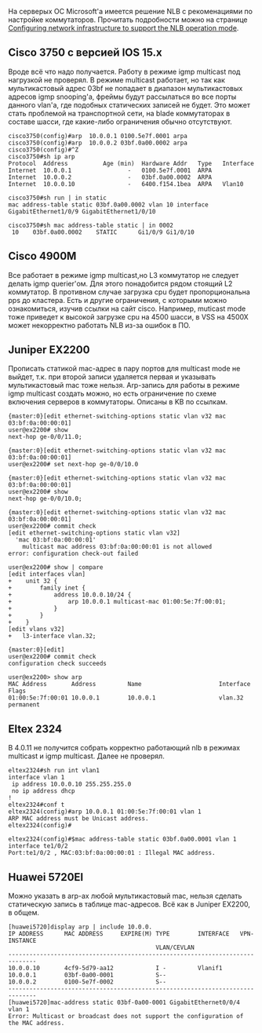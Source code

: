 На серверых ОС Microsoft'а имеется решение NLB с рекоменациями по настройке коммутаторов.
Прочитать подробности можно на странице [Configuring network infrastructure to support the NLB operation mode](https://support.microsoft.com/en-us/help/4494444/configuring-network-infrastructure-to-support-the-nlb-operation-mode).

## Cisco 3750 c версией IOS 15.х

Вроде всё что надо получается. Работу в режиме igmp multicast под нагрузкой не проверял.
В режиме multicast работает, но так как мультикастовый адрес 03bf не попадает в диапазон мультикастовых адресов igmp snooping'а,
фреймы будут рассылаться во все порты данного vlan'а, где подобных статических записей не будет.
Это может стать проблемой на транспортной сети, на blade коммутаторах в составе шасси, где какие-либо ограничения обычно отсутствуют.

```text
cisco3750(config)#arp  10.0.0.1 0100.5e7f.0001 arpa
cisco3750(config)#arp  10.0.0.2 03bf.0a00.0002 arpa
cisco3750(config)#^Z
cisco3750#sh ip arp
Protocol  Address          Age (min)  Hardware Addr   Type   Interface
Internet  10.0.0.1                -   0100.5e7f.0001  ARPA
Internet  10.0.0.2                -   03bf.0a00.0002  ARPA
Internet  10.0.0.10               -   6400.f154.1bea  ARPA   Vlan10

cisco3750#sh run | in static
mac address-table static 03bf.0a00.0002 vlan 10 interface GigabitEthernet1/0/9 GigabitEthernet1/0/10

cisco3750#sh mac address-table static | in 0002
 10    03bf.0a00.0002    STATIC      Gi1/0/9 Gi1/0/10
```

## Cisco 4900M

Все работает в режиме igmp multicast,но L3 коммутатор не следует делать igmp querier'ом.
Для этого понадобится рядом стоящий L2 коммутатор. В противном случае загрузка cpu будет пропорциональна pps до кластера.
Есть и другие ограничения, с которыми можно ознакомиться, изучив ссылки на сайт cisco.
Например, muticast mode тоже приведет к высокой загрузке cpu на 4500 шасси, в VSS на 4500Х может некорректно работать NLB из-за ошибок в ПО.

## Juniper EX2200
Прописать статикой mac-адрес в пару портов для multicast mode не выйдет, т.к. при второй записи удаляется первая и указывать мультикастовый mac тоже нельзя. Arp-запись для работы в режиме igmp multicast создать можно, но есть ограничение по схеме включения серверов в коммутаторы. Описаны в KB по ссылкам.

```text
{master:0}[edit ethernet-switching-options static vlan v32 mac 03:bf:0a:00:00:01]
user@ex2200# show
next-hop ge-0/0/11.0;

{master:0}[edit ethernet-switching-options static vlan v32 mac 03:bf:0a:00:00:01]
user@ex2200# set next-hop ge-0/0/10.0

{master:0}[edit ethernet-switching-options static vlan v32 mac 03:bf:0a:00:00:01]
user@ex2200# show
next-hop ge-0/0/10.0;

{master:0}[edit ethernet-switching-options static vlan v32 mac 03:bf:0a:00:00:01]
user@ex2200# commit check
[edit ethernet-switching-options static vlan v32]
  'mac 03:bf:0a:00:00:01'
    multicast mac address 03:bf:0a:00:00:01 is not allowed
error: configuration check-out failed

user@ex2200# show | compare
[edit interfaces vlan]
+    unit 32 {
+        family inet {
+            address 10.0.0.10/24 {
+                arp 10.0.0.1 multicast-mac 01:00:5e:7f:00:01;
+            }
+        }
+    }
[edit vlans v32]
+   l3-interface vlan.32;

{master:0}[edit]
user@ex2200# commit check
configuration check succeeds

user@ex2200> show arp
MAC Address       Address         Name                      Interface           Flags
01:00:5e:7f:00:01 10.0.0.1        10.0.0.1                  vlan.32             permanent
```

## Eltex 2324
В 4.0.11 не получится собрать корректно работающий nlb в режимах multicast и igmp multicast. Далее не проверял.
```text
eltex2324#sh run int vlan1
interface vlan 1
 ip address 10.0.0.10 255.255.255.0
 no ip address dhcp
!
eltex2324#conf t
eltex2324(config)#arp 10.0.0.1 01:00:5e:7f:00:01 vlan 1
ARP MAC address must be Unicast address.
eltex2324(config)#

eltex2324(config)#$mac address-table static 03bf.0a00.0001 vlan 1 interface te1/0/2
Port:te1/0/2 , MAC:03:bf:0a:00:00:01 : Illegal MAC address.
```

## Huawei 5720EI

Можно указать в arp-ах любой мультикастовый mac, нельзя сделать статическую запись в таблице mac-адресов. Всё как в Juniper EX2200, в общем.
```text
[huawei5720]display arp | include 10.0.0.
IP ADDRESS      MAC ADDRESS     EXPIRE(M) TYPE        INTERFACE   VPN-INSTANCE
                                          VLAN/CEVLAN
------------------------------------------------------------------------------
10.0.0.10       4cf9-5d79-aa12            I -         Vlanif1
10.0.0.1        03bf-0a00-0001            S--
10.0.0.2        0100-5e7f-0002            S--
------------------------------------------------------------------------------
[huawei5720]mac-address static 03bf-0a00-0001 GigabitEthernet0/0/4 vlan 1
Error: Multicast or broadcast does not support the configuration of the MAC address.
```
